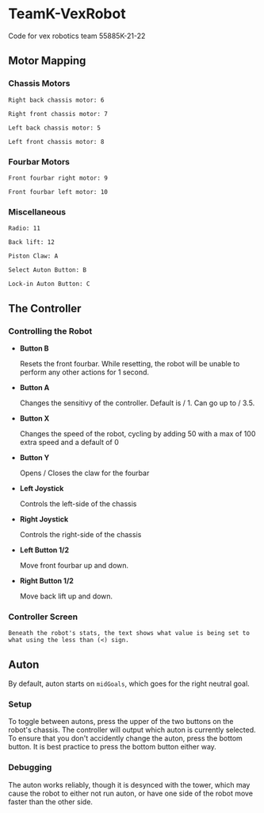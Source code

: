 
# TeamK-VexRobot

Code for vex robotics team 55885K-21-22


## Motor Mapping


### Chassis Motors

    Right back chassis motor: 6

    Right front chassis motor: 7
    
    Left back chassis motor: 5

    Left front chassis motor: 8


### Fourbar Motors

    Front fourbar right motor: 9

    Front fourbar left motor: 10

### Miscellaneous
    
    Radio: 11

    Back lift: 12

    Piston Claw: A

    Select Auton Button: B

    Lock-in Auton Button: C

  

## The Controller


### Controlling the Robot

* **Button B**


    Resets the front fourbar. While resetting, the robot will be unable to perform any other actions for 1 second.

* **Button A**


    Changes the sensitivy of the controller. Default is / 1. Can go up to / 3.5.

* **Button X**


	Changes the speed of the robot, cycling by adding 50 with a max of 100 extra speed and a default of 0

* **Button Y**


	Opens / Closes the claw for the fourbar

* **Left Joystick**


	Controls the left-side of the chassis

* **Right Joystick**


	Controls the right-side of the chassis

* **Left Button 1/2**


	Move front fourbar up and down.

* **Right Button 1/2**


	Move back lift up and down.

  

### Controller Screen

  

    Beneath the robot's stats, the text shows what value is being set to what using the less than (<) sign.

  
  

## Auton

  

By default, auton starts on `midGoals`, which goes for the right neutral goal.

### Setup

To toggle between autons, press the upper of the two buttons on the robot's chassis. The controller will output which auton is currently selected. To ensure that you don't accidently change the auton, press the bottom button. It is best practice to press the bottom button either way.

### Debugging

The auton works reliably, though it is desynced with the tower, which may cause the robot to either not run auton, or have one side of the robot move faster than the other side.